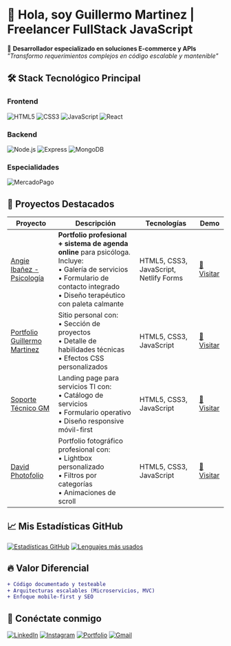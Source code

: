 # 👋 Hola, soy Guillermo Martinez | Freelancer FullStack JavaScript

🚀 **Desarrollador especializado en soluciones E-commerce y APIs**  
*"Transformo requerimientos complejos en código escalable y mantenible"*

## 🛠️ Stack Tecnológico Principal

### Frontend
![HTML5](https://img.shields.io/badge/HTML5-E34F26?style=for-the-badge&logo=html5&logoColor=white)
![CSS3](https://img.shields.io/badge/CSS3-1572B6?style=for-the-badge&logo=css3&logoColor=white)
![JavaScript](https://img.shields.io/badge/JavaScript-F7DF1E?style=for-the-badge&logo=javascript&logoColor=black)
![React](https://img.shields.io/badge/React-20232A?style=for-the-badge&logo=react&logoColor=61DAFB)

### Backend
![Node.js](https://img.shields.io/badge/Node.js-339933?style=for-the-badge&logo=nodedotjs&logoColor=white)
![Express](https://img.shields.io/badge/Express.js-000000?style=for-the-badge&logo=express&logoColor=white)
![MongoDB](https://img.shields.io/badge/MongoDB-4EA94B?style=for-the-badge&logo=mongodb&logoColor=white)

### Especialidades
![MercadoPago](https://img.shields.io/badge/MercadoPago-00B1EA?style=for-the-badge&logo=mercadopago&logoColor=white)

## 💼 Proyectos Destacados

| Proyecto | Descripción | Tecnologías | Demo |
|----------|-------------|-------------|------|
| [Angie Ibañez - Psicología](https://angie-ibanez.netlify.app/) | **Portfolio profesional + sistema de agenda online** para psicóloga. Incluye:<br>• Galería de servicios<br>• Formulario de contacto integrado<br>• Diseño terapéutico con paleta calmante | HTML5, CSS3, JavaScript, Netlify Forms | [🔗 Visitar](https://angie-ibanez.netlify.app/) |
| [Portfolio Guillermo Martinez](https://portfolio-guillermo-martinez.netlify.app/) | Sitio personal con:<br>• Sección de proyectos<br>• Detalle de habilidades técnicas<br>• Efectos CSS personalizados | HTML5, CSS3, JavaScript | [🔗 Visitar](https://portfolio-guillermo-martinez.netlify.app/) |
| [Soporte Técnico GM](https://soporte-tecnico-gm.netlify.app/) | Landing page para servicios TI con:<br>• Catálogo de servicios<br>• Formulario operativo<br>• Diseño responsive móvil-first | HTML5, CSS3, JavaScript | [🔗 Visitar](https://soporte-tecnico-gm.netlify.app/) |
| [David Photofolio](https://david-photofolio.netlify.app/) | Portfolio fotográfico profesional con:<br>• Lightbox personalizado<br>• Filtros por categorías<br>• Animaciones de scroll | HTML5, CSS3, JavaScript | [🔗 Visitar](https://david-photofolio.netlify.app/) |

## 📈 Mis Estadísticas GitHub

[![Estadísticas GitHub](https://github-readme-stats.vercel.app/api?username=martinezlevin&show_icons=true&theme=radical&hide_title=true)](https://github.com/martinezlevin)
[![Lenguajes más usados](https://github-readme-stats.vercel.app/api/top-langs/?username=martinezlevin&layout=compact&theme=radical&hide_border=true)](https://github.com/martinezlevin)

## 🔥 Valor Diferencial

```diff
+ Código documentado y testeable
+ Arquitecturas escalables (Microservicios, MVC)
+ Enfoque mobile-first y SEO
```
## 🌟 Conéctate conmigo

[![LinkedIn](https://img.shields.io/badge/LinkedIn-0077B5?style=for-the-badge&logo=linkedin&logoColor=white)]([https://linkedin.com/in/tuperfil](https://www.linkedin.com/in/martinezlevin/))
[![Instagram](https://img.shields.io/badge/Instagram-E4405F?style=for-the-badge&logo=instagram&logoColor=white)]([https://instagram.com/tuusuari](https://www.instagram.com/guillemartinezlevin/)o)
[![Portfolio](https://img.shields.io/badge/Portfolio-FF5722?style=for-the-badge&logo=google-chrome&logoColor=white)]([https://tuportfolio.com](https://portfolio-guillermo-martinez.netlify.app/))
[![Gmail](https://img.shields.io/badge/Gmail-D14836?style=for-the-badge&logo=gmail&logoColor=white)](mailto:gdmlevin@gmail.com)
